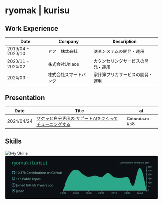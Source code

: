 # ryomak | kurisu

## Work Experience
| Date | Company | Description |
| --- | --- |------------|
| 2019/04 - 2020/10 | ヤフー株式会社 | 決済システムの開発・運用 |
| 2020/11 - 2024/02 | 株式会社Unlace | カウンセリングサービスの開発・運用 |
| 2024/03 - | 株式会社スマートバンク | 家計簿プリカサービスの開発・運用 |

## Presentation
| Date       | Title                                                     | at             |
|------------|----------------------------------------------------------|----------------|
| 2024/04/24 | [サクッと自分専用の サポートAIをつくって チューニングする](https://speakerdeck.com/ryomak/sakututozi-fen-zhuan-yong-no-sapotoaiwotukutute-tiyuningusuru) | Gotanda.rb #58 |

## Skills
![My Skills](https://skillicons.dev/icons?i=html,css,js,react,astro,docker,go,java,firebase,gcp,ruby,rails)
![](https://raw.githubusercontent.com/ryomak/ryomak/master/profile-summary-card-output/gotham/0-profile-details.svg)
